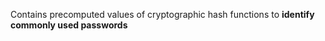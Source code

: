 Contains precomputed values of cryptographic hash functions to **identify commonly used passwords**
